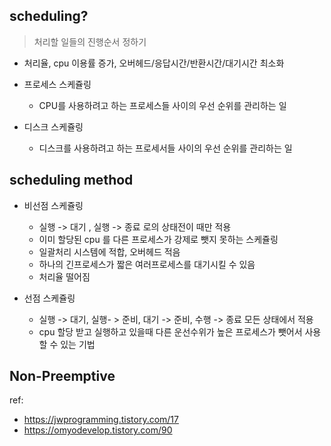 ## scheduling?

> 처리할 일들의 진행순서 정하기

- 처리율, cpu 이용률 증가, 오버헤드/응답시간/반환시간/대기시간 최소화
  

- 프로세스 스케쥴링
  - CPU를 사용하려고 하는 프로세스들 사이의 우선 순위를 관리하는 일
- 디스크 스케쥴링
  - 디스크를 사용하려고 하는 프로세서들 사이의 우선 순위를 관리하는 일

## scheduling method

- 비선점 스케쥴링
  - 실행 -> 대기 , 실행 -> 종료 로의 상태전이 때만 적용
  - 이미 할당된 cpu 를 다른 프로세스가 강제로 뺏지 못하는 스케쥴링
  - 일괄처리 시스템에 적합, 오버헤드 적음
  - 하나의 긴프로세스가 짧은 여러프로세스를 대기시킬 수 있음
  - 처리율 떨어짐

- 선점 스케쥴링
  - 실행 -> 대기, 실행- > 준비, 대기 -> 준비, 수행 -> 종료 모든 상태에서 적용
  - cpu 할당 받고 실행하고 있을때 다른 운선수위가 높은 프로세스가 뺏어서 사용 할 수 있는 기법

## Non-Preemptive

ref: 
- https://jwprogramming.tistory.com/17
- https://omyodevelop.tistory.com/90